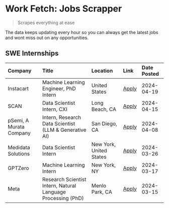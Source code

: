 # Work Fetch: Jobs Scrapper
> Scrapes everything at ease

The data keeps updating every hour so you can always get the latest jobs and wont miss out on any opportunities.

## SWE Internships
<!--START_SECTION:workfetch-->
| Company                 | Title                                                        | Location                | Link                                                                                                                                                                                                                                                                         | Date Posted   |
|:------------------------|:-------------------------------------------------------------|:------------------------|:-----------------------------------------------------------------------------------------------------------------------------------------------------------------------------------------------------------------------------------------------------------------------------|:--------------|
| Instacart               | Machine Learning Engineer, PhD Intern                        | United States           | [Apply](https://www.linkedin.com/jobs/view/machine-learning-engineer-phd-intern-at-instacart-3901991739?position=3&pageNum=0&refId=tD%2Fh0cUGSEsroTFNanL9pA%3D%3D&trackingId=HyZUzkoljUEinrVhdIsC2Q%3D%3D&trk=public_jobs_jserp-result_search-card)                          | 2024-04-19    |
| SCAN                    | Data Scientist Intern, CXI                                   | Long Beach, CA          | [Apply](https://www.linkedin.com/jobs/view/data-scientist-intern-cxi-at-scan-3899690492?position=9&pageNum=0&refId=tD%2Fh0cUGSEsroTFNanL9pA%3D%3D&trackingId=r9Kiqmy1tX%2BlOq588s37OQ%3D%3D&trk=public_jobs_jserp-result_search-card)                                        | 2024-04-15    |
| pSemi, A Murata Company | Intern, Research Data Scientist (LLM & Generative AI)        | San Diego, CA           | [Apply](https://www.linkedin.com/jobs/view/intern-research-data-scientist-llm-generative-ai-at-psemi-a-murata-company-3887074168?position=4&pageNum=0&refId=tD%2Fh0cUGSEsroTFNanL9pA%3D%3D&trackingId=zF3wWeW0AbwktmtIRF95aQ%3D%3D&trk=public_jobs_jserp-result_search-card) | 2024-04-08    |
| Medidata Solutions      | Data Scientist Intern                                        | New York, United States | [Apply](https://www.linkedin.com/jobs/view/data-scientist-intern-at-medidata-solutions-3810253704?position=2&pageNum=0&refId=tD%2Fh0cUGSEsroTFNanL9pA%3D%3D&trackingId=sv8OL3dnCLid7jzK7tn3pg%3D%3D&trk=public_jobs_jserp-result_search-card)                                | 2024-03-26    |
| GPTZero                 | Machine Learning Intern                                      | New York, NY            | [Apply](https://www.linkedin.com/jobs/view/machine-learning-intern-at-gptzero-3860723963?position=8&pageNum=0&refId=tD%2Fh0cUGSEsroTFNanL9pA%3D%3D&trackingId=TtrB5h3we%2FbQ9JC0pnEdtw%3D%3D&trk=public_jobs_jserp-result_search-card)                                       | 2024-03-17    |
| Meta                    | Research Scientist Intern, Natural Language Processing (PhD) | Menlo Park, CA          | [Apply](https://www.linkedin.com/jobs/view/research-scientist-intern-natural-language-processing-phd-at-meta-3858718375?position=6&pageNum=0&refId=tD%2Fh0cUGSEsroTFNanL9pA%3D%3D&trackingId=A1COnaBEOAimGLioIp7YdA%3D%3D&trk=public_jobs_jserp-result_search-card)          | 2024-03-15    |
<!--END_SECTION:workfetch-->
